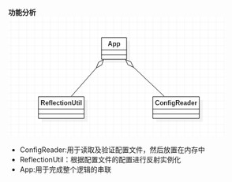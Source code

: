 **功能分析** <br>
![]( https://github.com/yehuali/springSource/raw/master/note/images/beanFactoryTestUML.jpg)
* ConfigReader:用于读取及验证配置文件，然后放置在内存中
* ReflectionUtil：根据配置文件的配置进行反射实例化
* App:用于完成整个逻辑的串联
